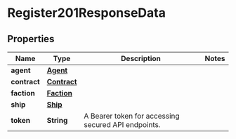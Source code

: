 

# Register201ResponseData


## Properties

| Name | Type | Description | Notes |
|------------ | ------------- | ------------- | -------------|
|**agent** | [**Agent**](Agent.md) |  |  |
|**contract** | [**Contract**](Contract.md) |  |  |
|**faction** | [**Faction**](Faction.md) |  |  |
|**ship** | [**Ship**](Ship.md) |  |  |
|**token** | **String** | A Bearer token for accessing secured API endpoints. |  |



